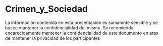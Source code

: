 # Crimen_y_Sociedad
La información contenida en esta presentación es sumamnte sensible y se busca mantener la confidencialidad del mismo. 
Se recomienda encarecidamente mantener la confidencialidad de este documento en aras de mantener la privacidad de los participantes
